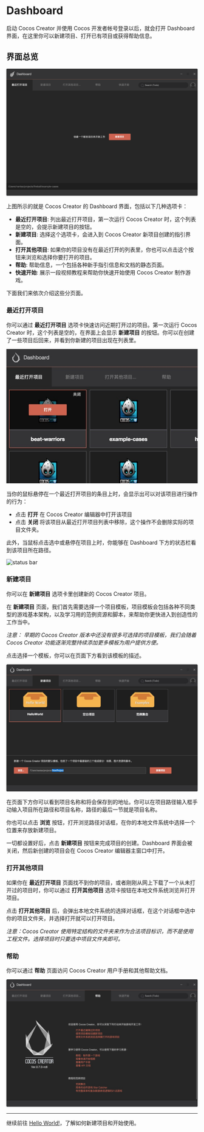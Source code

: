 # Dashboard

启动 Cocos Creator 并使用 Cocos 开发者帐号登录以后，就会打开 Dashboard 界面，在这里你可以新建项目、打开已有项目或获得帮助信息。

## 界面总览

<a href="dashboard/overview.png"><img src="dashboard/overview.png" alt="dashboard overview"></a>

上图所示的就是 Cocos Creator 的 Dashboard 界面，包括以下几种选项卡：

- **最近打开项目**: 列出最近打开项目，第一次运行 Cocos Creator 时，这个列表是空的，会提示新建项目的按钮。
- **新建项目**: 选择这个选项卡，会进入到 Cocos Creator 新项目创建的指引界面。
- **打开其他项目**: 如果你的项目没有在最近打开的列表里，你也可以点击这个按钮来浏览和选择你要打开的项目。
- **帮助**: 帮助信息，一个包括各种新手指引信息和文档的静态页面。
- **快速开始**: 展示一段视频教程来帮助你快速开始使用 Cocos Creator 制作游戏。

下面我们来依次介绍这些分页面。

### 最近打开项目

你可以通过 **最近打开项目** 选项卡快速访问近期打开过的项目。第一次运行 Cocos Creator 时，这个列表是空的，在界面上会显示 **新建项目** 的按钮。你可以在创建
了一些项目后回来，并看到你新建的项目出现在列表里。

![recent project hovering](dashboard/recent_project.jpg)

当你的鼠标悬停在一个最近打开项目的条目上时，会显示出可以对该项目进行操作的行为：

- 点击 **打开** 在 Cocos Creator 编辑器中打开该项目
- 点击 **关闭** 将该项目从最近打开项目列表中移除，这个操作不会删除实际的项目文件夹。

此外，当鼠标点击选中或悬停在项目上时，你能够在 Dashboard 下方的状态栏看到该项目所在路径。

![status bar](https://cloud.githubusercontent.com/assets/344547/8473565/3892ba7c-20dd-11e5-954e-5bd7aac44575.png)

### 新建项目

你可以在 **新建项目** 选项卡里创建新的 Cocos Creator 项目。

在 **新建项目** 页面，我们首先需要选择一个项目模板，项目模板会包括各种不同类型的游戏基本架构，以及学习用的范例资源和脚本，来帮助你更快进入到创造性的工作当中。

*注意： 早期的 Cocos Creator 版本中还没有很多可选择的项目模板，我们会随着 Cocos Creator 功能逐渐完整持续添加更多模板为用户提供方便。*

点击选择一个模板，你可以在页面下方看到该模板的描述。

![choose template](dashboard/new_project.jpg)

在页面下方你可以看到项目名称和将会保存到的地址。你可以在项目路径输入框手动输入项目所在路径和项目名称，路径的最后一节就是项目名称。

你也可以点击 **浏览** 按钮，打开浏览路径对话框，在你的本地文件系统中选择一个位置来存放新建项目。

一切都设置好后，点击 **新建项目** 按钮来完成项目的创建。Dashboard 界面会被关闭，然后新创建的项目会在 Cocos Creator 编辑器主窗口中打开。

### 打开其他项目

如果你在 **最近打开项目** 页面找不到你的项目，或者刚刚从网上下载了一个从未打开过的项目时，你可以通过 **打开其他项目**
选项卡按钮在本地文件系统浏览并打开项目。

点击 **打开其他项目** 后，会弹出本地文件系统的选择对话框，在这个对话框中选中你的项目文件夹，并选择打开就可以打开项目。

*注意：Cocos Creator 使用特定结构的文件夹来作为合法项目标识，而不是使用工程文件。选择项目时只要选中项目文件夹即可。*

### 帮助

你可以通过 **帮助** 页面访问 Cocos Creator 用户手册和其他帮助文档。

![dashboard help](dashboard/help.jpg)

---

继续前往 [Hello World!](hello-world.md)，了解如何新建项目和开始使用。
